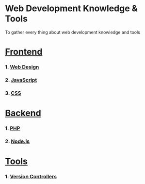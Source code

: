 # Web Development Knowledge & Tools
To gather every thing about web development knowledge and tools

# [Frontend](frontend)
### 1. [Web Design](frontend/designing/README.md)
### 2. [JavaScript](frontend/JavaScript/README.md)
### 3. [CSS](frontend/CSS/README.md)

# [Backend](backend)
### 1. [PHP](backend/PHP/README.md)
### 2. [Node.js](backend/NodeJS/README.md)

# [Tools](tools)
### 1. [Version Controllers](tools/version_controllers/Git/README.md)
